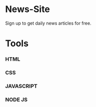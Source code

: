 ﻿# News-Site
Sign up to get daily news articles for free.

# Tools
<h3> HTML <h3>
<h3> CSS <h3>
<h3> JAVASCRIPT <h3>
<h3> NODE JS <h3>
